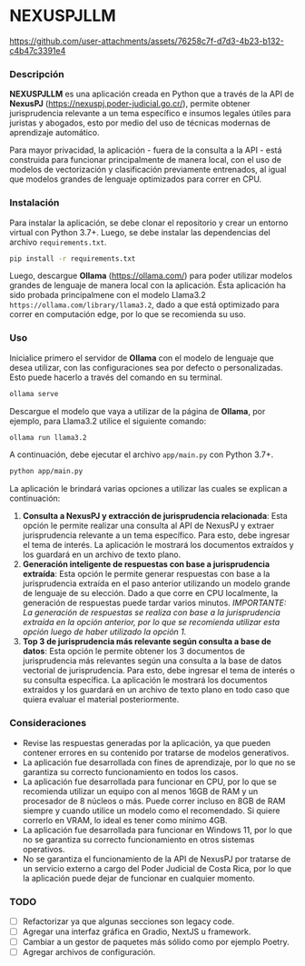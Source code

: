 # NEXUSPJLLM

https://github.com/user-attachments/assets/76258c7f-d7d3-4b23-b132-c4b47c3391e4

### Descripción

**NEXUSPJLLM** es una aplicación creada en Python que a través de la API de **NexusPJ** (https://nexuspj.poder-judicial.go.cr/), permite obtener jurisprudencia relevante a un tema específico e insumos legales útiles para juristas y abogados, esto por medio del uso de técnicas modernas de aprendizaje automático.

Para mayor privacidad, la aplicación - fuera de la consulta a la API - está construida para funcionar principalmente de manera local, con el uso de modelos de vectorización y clasificación previamente entrenados, al igual que modelos grandes de lenguaje optimizados para correr en CPU.

### Instalación

Para instalar la aplicación, se debe clonar el repositorio y crear un entorno virtual con Python 3.7+. Luego, se debe instalar las dependencias del archivo `requirements.txt`.

```bash
pip install -r requirements.txt
```

Luego, descargue **Ollama** (https://ollama.com/) para poder utilizar modelos grandes de lenguaje de manera local con la aplicación. Ésta aplicación ha sido probada principalmene con el modelo Llama3.2 `https://ollama.com/library/llama3.2`, dado a que está optimizado para correr en computación edge, por lo que se recomienda su uso.

### Uso

Inicialice primero el servidor de **Ollama** con el modelo de lenguaje que desea utilizar, con las configuraciones sea por defecto o personalizadas. Esto puede hacerlo a través del comando en su terminal.

```bash
ollama serve
```

Descargue el modelo que vaya a utilizar de la página de  **Ollama**, por ejemplo, para Llama3.2 utilice el siguiente comando:

```bash
ollama run llama3.2
```

A continuación, debe ejecutar el archivo `app/main.py` con Python 3.7+.

```bash
python app/main.py
```

La aplicación le brindará varias opciones a utilizar las cuales se explican a continuación:
1. **Consulta a NexusPJ y extracción de jurisprudencia relacionada**: Esta opción le permite realizar una consulta al API de NexusPJ y extraer jurisprudencia relevante a un tema específico. Para esto, debe ingresar el tema de interés. La aplicación le mostrará los documentos extraídos y los guardará en un archivo de texto plano.
2. **Generación inteligente de respuestas con base a jurisprudencia extraída**: Esta opción le permite generar respuestas con base a la jurisprudencia extraída en el paso anterior utilizando un modelo grande de lenguaje de su elección. Dado a que corre en CPU localmente, la generación de respuestas puede tardar varios minutos. *IMPORTANTE: La generación de respuestas se realiza con base a la jurisprudencia extraída en la opción anterior, por lo que se recomienda utilizar esta opción luego de haber utilizado la opción 1.*
3. **Top 3 de jurisprudencia más relevante según consulta a base de datos**: Esta opción le permite obtener los 3 documentos de jurisprudencia más relevantes según una consulta a la base de datos vectorial de jurisprudencia. Para esto, debe ingresar el tema de interés o su consulta específica. La aplicación le mostrará los documentos extraídos y los guardará en un archivo de texto plano en todo caso que quiera evaluar el material posteriormente. 

### Consideraciones

* Revise las respuestas generadas por la aplicación, ya que pueden contener errores en su contenido por tratarse de modelos generativos.
* La aplicación fue desarrollada con fines de aprendizaje, por lo que no se garantiza su correcto funcionamiento en todos los casos.
* La aplicación fue desarrollada para funcionar en CPU, por lo que se recomienda utilizar un equipo con al menos 16GB de RAM y un procesador de 8 núcleos o más. Puede correr incluso en 8GB de RAM siempre y cuando utilice un modelo como el recomendado. Si quiere correrlo en VRAM, lo ideal es tener como mínimo 4GB.
* La aplicación fue desarrollada para funcionar en Windows 11, por lo que no se garantiza su correcto funcionamiento en otros sistemas operativos.
* No se garantiza el funcionamiento de la API de NexusPJ por tratarse de un servicio externo a cargo del Poder Judicial de Costa Rica, por lo que la aplicación puede dejar de funcionar en cualquier momento.

### TODO
- [ ] Refactorizar ya que algunas secciones son legacy code.
- [ ] Agregar una interfaz gráfica en Gradio, NextJS u framework.
- [ ] Cambiar a un gestor de paquetes más sólido como por ejemplo Poetry.
- [ ] Agregar archivos de configuración.
